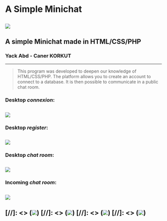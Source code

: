 # A Simple Minichat
 
![](https://pandao.github.io/editor.md/images/logos/editormd-logo-180x180.png)
--------------------------------------------------------------
## A simple Minichat made in HTML/CSS/PHP
### Yack Abd - Caner KORKUT
--------------------------------------------------------------
> This program was developed to deepen our knowledge of HTML/CSS/PHP. The platform allows you to create an account to connect to a database. It is then possible to communicate in a public chat room.
### Desktop *connexion*:
![](http://minichat.ddns.net/img_md/Minichat_screen/desktop_connection.JPG)
--------------------------------------------------------------
### Desktop *register*:
![](http://minichat.ddns.net/img_md/Minichat_screen/desktop_register.JPG)
--------------------------------------------------------------
### Desktop *chat room*:
![](http://minichat.ddns.net/img_md/Minichat_screen/desktop_chat_room.JPG)
--------------------------------------------------------------
### Incoming *chat room*:
![](http://minichat.ddns.net/img_md/Minichat_screen/Incomming_chat_room.JPG)  
--------------------------------------------------------------
[//]: <> (![](http://minichat.ddns.net/img_md/Minichat_screen/mobile_connection.jpg))
[//]: <> (![](http://minichat.ddns.net/img_md/Minichat_screen/mobile_register.jpg))
[//]: <> (![](http://minichat.ddns.net/img_md/Minichat_screen/mobile_no_responsive_chat_room.jpg))
[//]: <> (![](http://minichat.ddns.net/img_md/Minichat_screen/mobile_nav_bar.jpg))
--------------------------------------------------------------
